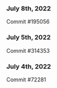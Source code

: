 ### July 8th, 2022

Commit #195056

### July 5th, 2022

Commit #314353


### July 4th, 2022

Commit #72281

